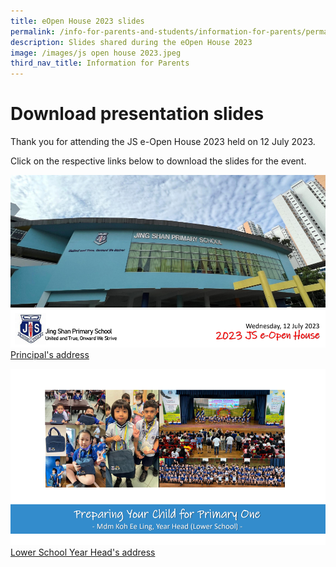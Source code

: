 ```yaml
---
title: eOpen House 2023 slides
permalink: /info-for-parents-and-students/information-for-parents/permalink/
description: Slides shared during the eOpen House 2023
image: /images/js open house 2023.jpeg
third_nav_title: Information for Parents
---
```

# Download presentation slides
Thank you for attending the JS e-Open House 2023 held on 12 July 2023. 

Click on the respective links below to download the slides for the event.

![](/images/EOpen%20House%202023/eopen%20house%202023%20p%20slides.png)
[Principal's address](https://go.gov.sg/2023jseopenhouse1)

![](/images/EOpen%20House%202023/eopen%20house%202023%20yh%20slides.png)
[Lower School Year Head's address](https://go.gov.sg/2023jseopenhouse2)